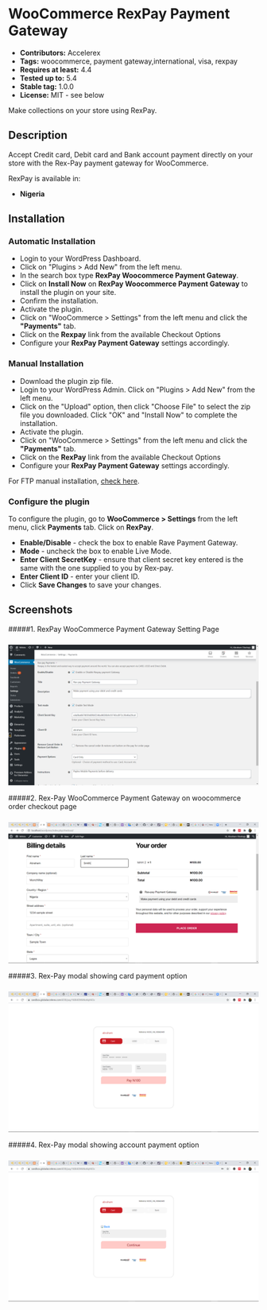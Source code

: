 # WooCommerce RexPay Payment Gateway

 - **Contributors:** Accelerex
 - **Tags:** woocommerce, payment gateway,international, visa, rexpay
 - **Requires at least:** 4.4
 - **Tested up to:** 5.4
 - **Stable tag:** 1.0.0
 - **License:** MIT - see below

Make collections on your store using RexPay.



## Description


Accept Credit card, Debit card and Bank account payment directly on your store with the Rex-Pay payment gateway for WooCommerce.



RexPay is available in:

* __Nigeria__

## Installation

### Automatic Installation
*   Login to your WordPress Dashboard.
*   Click on "Plugins > Add New" from the left menu.
*   In the search box type __RexPay Woocommerce Payment Gateway__.
*   Click on __Install Now__ on __RexPay Woocommerce Payment Gateway__ to install the plugin on your site.
*   Confirm the installation.
*   Activate the plugin.
*   Click on "WooCommerce > Settings" from the left menu and click the __"Payments"__ tab.
*   Click on the __Rexpay__ link from the available Checkout Options
*   Configure your __RexPay Payment Gateway__ settings accordingly.


### Manual Installation
*  Download the plugin zip file.
*  Login to your WordPress Admin. Click on "Plugins > Add New" from the left menu.
*  Click on the "Upload" option, then click "Choose File" to select the zip file you downloaded. Click "OK" and "Install Now" to complete the installation.
*  Activate the plugin.
*  Click on "WooCommerce > Settings" from the left menu and click the __"Payments"__ tab.
*  Click on the __RexPay__ link from the available Checkout Options
*  Configure your __RexPay Payment Gateway__ settings accordingly.

For FTP manual installation, [check here](http://codex.wordpress.org/Managing_Plugins#Manual_Plugin_Installation).



### Configure the plugin
To configure the plugin, go to __WooCommerce > Settings__ from the left menu, click __Payments__ tab. Click on __RexPay__.

* __Enable/Disable__ - check the box to enable Rave Payment Gateway.
* __Mode__ - uncheck the box to enable Live Mode.
* __Enter Client SecretKey__ - ensure that client secret key entered is the same with the one supplied to you by Rex-pay.
* __Enter Client ID__ - enter your client ID.
* Click __Save Changes__ to save your changes.


## Screenshots ##

#####1. RexPay WooCommerce Payment Gateway Setting Page
###
![Screenshot 1](assets/img/screen1.png)


#####2. Rex-Pay WooCommerce Payment Gateway on woocommerce order checkout page
###
![Screenshot 2](assets/img/screen2.png)


#####3. Rex-Pay modal showing card payment option
###
![Screenshot 3](assets/img/screen3.png)


#####4. Rex-Pay modal showing account payment option
###
![Screenshot 4](assets/img/screen4.png)


